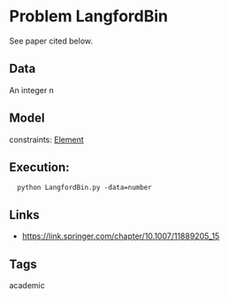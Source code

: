 # Problem LangfordBin

See paper cited below.

## Data
  An integer n

## Model
  constraints: [Element](http://pycsp.org/documentation/constraints/Element)

## Execution:
```
  python LangfordBin.py -data=number
```

## Links
  - https://link.springer.com/chapter/10.1007/11889205_15

## Tags
  academic
